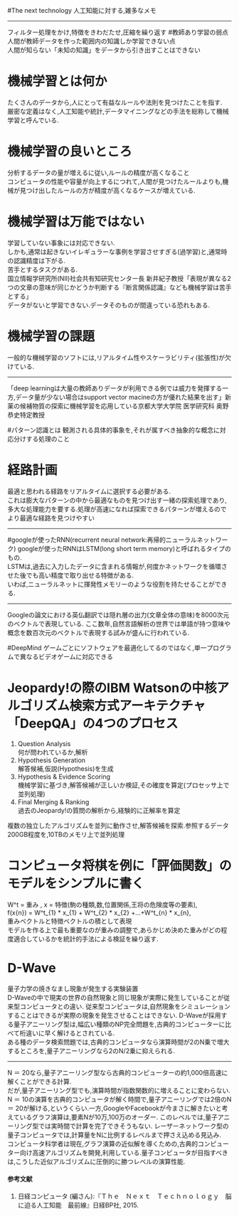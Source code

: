 #The next technology
人工知能に対する,雑多なメモ
***
フィルター処理をかけ,特徴をきわだたせ,圧縮を繰り返す
#教師あり学習の弱点
人間が教師データを作った範囲内の知識しか学習できない点  
人間が知らない「未知の知識」をデータから引き出すことはできない

# 機械学習とは何か
たくさんのデータから,人にとって有益なルールや法則を見つけたことを指す.  
厳密な定義はなく,人工知能や統計,データマイニングなどの手法を総称して機械学習と呼んでいる.  
# 機械学習の良いところ  
分析するデータの量が増えるに従い,ルールの精度が高くなること  
コンピュータの性能や容量が向上するにつれて,人間が見つけたルールよりも,機械が見つけ出したルールの方が精度が高くなるケースが増えている.  

# 機械学習は万能ではない
学習していない事象には対応できない.  
しかも,通常は起きないイレギュラーな事例を学習させすぎる(過学習)と,通常時の認識精度は下がる.  
苦手とするタスクがある.  
国立情報学研究所(NII)社会共有知研究センター長 新井紀子教授「表現が異なる2つの文章の意味が同じかどうか判断する『断言関係認識』なども機械学習は苦手とする」  
データがないと学習できない.データそのものが間違っている恐れもある.

# 機械学習の課題  
一般的な機械学習のソフトには,リアルタイム性やスケーラビリティ(拡張性)が欠けている.

***
「deep learningは大量の教師ありデータが利用できる例では威力を発揮する一方,データ量が少ない場合はsupport vector macineの方が優れた結果を出す」新薬の候補物質の探索に機械学習を応用している京都大学大学院 医学研究科 奥野恭史特定教授

#パターン認識とは
観測される具体的事象を,それが属すべき抽象的な概念に対応分けする処理のこと

# 経路計画  
最適と思われる経路をリアルタイムに選択する必要がある.  
これは膨大なパターンの中から最適なものを見つけ出す一緒の探索処理であり,多大な処理能力を要する.処理が高速になれば探索できるパターンが増えるので より最適な経路を見つけやすい
***
#googleが使ったRNN(recurrent neural network:再帰的ニューラルネットワーク)
googleが使ったRNNはLSTM(long short term memory)と呼ばれるタイプのもの.  
LSTMは,過去に入力したデータに含まれる情報が,何度かネットワークを循環させた後でも高い精度で取り出せる特徴がある.  
いわば,ニューラルネットに揮発性メモリーのような役割を持たせることができる.
***
Googleの論文における英仏翻訳では隠れ層の出力(文章全体の意味)を8000次元のベクトルで表現している.
ここ数年,自然言語解析の世界では単語が持つ意味や概念を数百次元のベクトルで表現する試みが盛んに行われている.

#DeepMind
ゲームごとにソフトウェアを最適化してるのではなく,単一プログラムで異なるビデオゲームに対応できる

# Jeopardy!の際のIBM Watsonの中核アルゴリズム検索方式アーキテクチャ「DeepQA」の4つのプロセス
1. Question Analysis  
 何が問われているか,解析
1. Hypothesis Generation  
解答候補,仮説(Hypothesis)を生成
1. Hypothesis & Evidence Scoring  
機械学習に基づき,解答候補が正しいか検証,その確度を算定(プロセッサ上で並列処理)
1. Final Merging & Ranking  
過去のJeopardy!の質問の解析から,経験的に正解率を算定

複数の独立したアルゴリズムを並列に動作させ,解答候補を探索.参照するデータ200GB程度を,10TBのメモリ上で並列処理

# コンピュータ将棋を例に「評価関数」のモデルをシンプルに書く
W^t = 重み , x = 特徴(駒の種類,数,位置関係,王将の危険度等の要素),  
f(x{n}) = W^t_{1} * x_{1} + W^t_{2} * x_{2} +...+W^t_{n} * x_{n},  
重みベクトルと特徴ベクトルの積として表現  
モデルを作る上で最も重要なのが重みの調整で,あらかじめ決めた重みがどの程度適合しているかを統計的手法による検証を繰り返す.  

# D-Wave
量子力学の焼きなまし現象が発生する実験装置  
D-Waveの中で現実の世界の自然現象と同じ現象が実際に発生していることが従来型コンピュータとの違い.
従来型コンピュータは,自然現象をシミュレーションすることはできるが実際の現象を発生させることはできない.
D-Waveが採用する量子アニーリング型は,幅広い種類のNP完全問題を,古典的コンピューターに比べて桁違いに早く解けるとされている.  
ある種のデータ検索問題では,古典的コンピュータなら演算時間が2のN乗で増大するところを,量子アニーリングなら2のN/2乗に抑えられる.
***
N ＝ 20なら,量子アニーリング型なら古典的コンピューターの約1,000倍高速に解くことができる計算.  
だが,量子アニーリング型でも,演算時間が指数関数的に増えることに変わらない.
N ＝ 10の演算を古典的コンピュータが解く時間で,量子アニーリングでは2倍のN ＝ 20が解ける,というくらい.一方,GoogleやFacebookが今まさに解きたいと考えているグラフ演算は,要素Nが10万,100万のオーダー.
このレベルでは,量子アニーリング型では実時間で計算を完了できそうもない.
レーザーネットワーク型の量子コンピュータでは,計算量をNに比例するレベルまで押さえ込める見込み.  
コンピュータ科学者は現在,グラフ演算の近似解を導くための,古典的コンピューター向け高速アルゴリズムを開発,利用している.量子コンピュータが目指すべきは,こうした近似アルゴリズムに圧倒的に勝つレベルの演算性能.

#### 参考文献
1) 日経コンピュータ (編さん):『Ｔｈｅ　Ｎｅｘｔ　Ｔｅｃｈｎｏｌｏｇｙ　脳に迫る人工知能　最前線』日経BP社, 2015.
